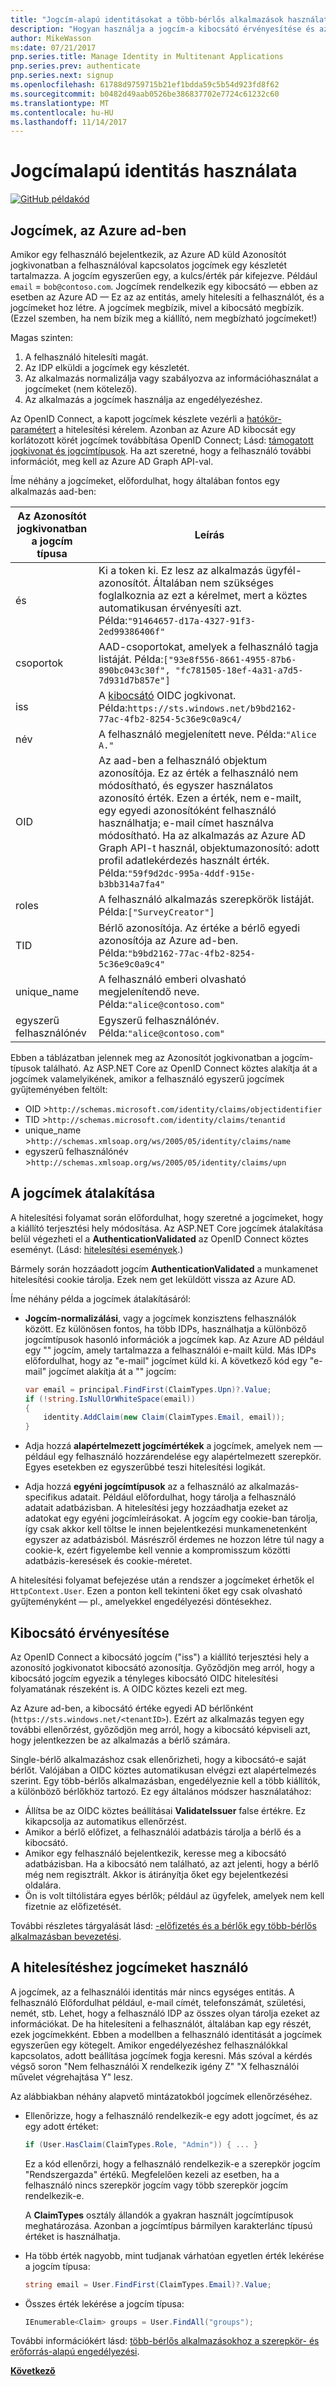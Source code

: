 ```yaml
---
title: "Jogcím-alapú identitásokat a több-bérlős alkalmazások használata"
description: "Hogyan használja a jogcím-a kibocsátó érvényesítése és az engedélyezés"
author: MikeWasson
ms:date: 07/21/2017
pnp.series.title: Manage Identity in Multitenant Applications
pnp.series.prev: authenticate
pnp.series.next: signup
ms.openlocfilehash: 61788d9759715b21ef1bdda59c5b54d923fd8f62
ms.sourcegitcommit: b0482d49aab0526be386837702e7724c61232c60
ms.translationtype: MT
ms.contentlocale: hu-HU
ms.lasthandoff: 11/14/2017
---
```

# <a name="work-with-claims-based-identities"></a>Jogcímalapú identitás használata

[![GitHub](../_images/github.png) példakód][sample application]

## <a name="claims-in-azure-ad"></a>Jogcímek, az Azure ad-ben
Amikor egy felhasználó bejelentkezik, az Azure AD küld Azonosítót jogkivonatban a felhasználóval kapcsolatos jogcímek egy készletét tartalmazza. A jogcím egyszerűen egy, a kulcs/érték pár kifejezve. Például `email` = `bob@contoso.com`.  Jogcímek rendelkezik egy kibocsátó &mdash; ebben az esetben az Azure AD &mdash; Ez az az entitás, amely hitelesíti a felhasználót, és a jogcímeket hoz létre. A jogcímek megbízik, mivel a kibocsátó megbízik. (Ezzel szemben, ha nem bízik meg a kiállító, nem megbízható jogcímeket!)

Magas szinten:

1. A felhasználó hitelesíti magát.
2. Az IDP elküldi a jogcímek egy készletét.
3. Az alkalmazás normalizálja vagy szabályozva az információhasználat a jogcímeket (nem kötelező).
4. Az alkalmazás a jogcímek használja az engedélyezéshez.

Az OpenID Connect, a kapott jogcímek készlete vezérli a [hatókör-paramétert] a hitelesítési kérelem. Azonban az Azure AD kibocsát egy korlátozott körét jogcímek továbbítása OpenID Connect; Lásd: [támogatott jogkivonat és jogcímtípusok]. Ha azt szeretné, hogy a felhasználó további információt, meg kell az Azure AD Graph API-val.

Íme néhány a jogcímeket, előfordulhat, hogy általában fontos egy alkalmazás aad-ben:

| Az Azonosítót jogkivonatban a jogcím típusa | Leírás |
| --- | --- |
| és |Ki a token ki. Ez lesz az alkalmazás ügyfél-azonosítót. Általában nem szükséges foglalkoznia az ezt a kérelmet, mert a köztes automatikusan érvényesíti azt. Példa:`"91464657-d17a-4327-91f3-2ed99386406f"` |
| csoportok |AAD-csoportokat, amelyek a felhasználó tagja listáját. Példa:`["93e8f556-8661-4955-87b6-890bc043c30f", "fc781505-18ef-4a31-a7d5-7d931d7b857e"]` |
| iss |A [kibocsátó] OIDC jogkivonat. Példa:`https://sts.windows.net/b9bd2162-77ac-4fb2-8254-5c36e9c0a9c4/` |
| név |A felhasználó megjelenített neve. Példa:`"Alice A."` |
| OID |Az aad-ben a felhasználó objektum azonosítója. Ez az érték a felhasználó nem módosítható, és egyszer használatos azonosító érték. Ezen a érték, nem e-mailt, egy egyedi azonosítóként felhasználó használhatja; e-mail címet használva módosítható. Ha az alkalmazás az Azure AD Graph API-t használ, objektumazonosító: adott profil adatlekérdezés használt érték. Példa:`"59f9d2dc-995a-4ddf-915e-b3bb314a7fa4"` |
| roles |A felhasználó alkalmazás szerepkörök listáját.    Példa:`["SurveyCreator"]` |
| TID |Bérlő azonosítója. Az értéke a bérlő egyedi azonosítója az Azure ad-ben. Példa:`"b9bd2162-77ac-4fb2-8254-5c36e9c0a9c4"` |
| unique_name |A felhasználó emberi olvasható megjelenítendő neve. Példa:`"alice@contoso.com"` |
| egyszerű felhasználónév |Egyszerű felhasználónév. Példa:`"alice@contoso.com"` |

Ebben a táblázatban jelennek meg az Azonosítót jogkivonatban a jogcím-típusok található. Az ASP.NET Core az OpenID Connect köztes alakítja át a jogcímek valamelyikének, amikor a felhasználó egyszerű jogcímek gyűjteményében feltölt:

* OID >`http://schemas.microsoft.com/identity/claims/objectidentifier`
* TID >`http://schemas.microsoft.com/identity/claims/tenantid`
* unique_name >`http://schemas.xmlsoap.org/ws/2005/05/identity/claims/name`
* egyszerű felhasználónév >`http://schemas.xmlsoap.org/ws/2005/05/identity/claims/upn`

## <a name="claims-transformations"></a>A jogcímek átalakítása
A hitelesítési folyamat során előfordulhat, hogy szeretné a jogcímeket, hogy a kiállító terjesztési hely módosítása. Az ASP.NET Core jogcímek átalakítása belül végezheti el a **AuthenticationValidated** az OpenID Connect köztes eseményt. (Lásd: [hitelesítési események].)

Bármely során hozzáadott jogcím **AuthenticationValidated** a munkamenet hitelesítési cookie tárolja. Ezek nem get leküldött vissza az Azure AD.

Íme néhány példa a jogcímek átalakításáról:

* **Jogcím-normalizálási**, vagy a jogcímek konzisztens felhasználók között. Ez különösen fontos, ha több IDPs, használhatja a különböző jogcímtípusok hasonló információk a jogcímek kap.
  Az Azure AD például egy "" jogcím, amely tartalmazza a felhasználói e-mailt küld. Más IDPs előfordulhat, hogy az "e-mail" jogcímet küld ki. A következő kód egy "e-mail" jogcímet alakítja át a "" jogcím:
  
  ```csharp
  var email = principal.FindFirst(ClaimTypes.Upn)?.Value;
  if (!string.IsNullOrWhiteSpace(email))
  {
      identity.AddClaim(new Claim(ClaimTypes.Email, email));
  }
  ```
* Adja hozzá **alapértelmezett jogcímértékek** a jogcímek, amelyek nem &mdash; például egy felhasználó hozzárendelése egy alapértelmezett szerepkör. Egyes esetekben ez egyszerűbbé teszi hitelesítési logikát.
* Adja hozzá **egyéni jogcímtípusok** az a felhasználó az alkalmazás-specifikus adatait. Például előfordulhat, hogy tárolja a felhasználó adatait adatbázisban. A hitelesítési jegy hozzáadhatja ezeket az adatokat egy egyéni jogcímleírásokat. A jogcím egy cookie-ban tárolja, így csak akkor kell töltse le innen bejelentkezési munkamenetenként egyszer az adatbázisból. Másrészről érdemes ne hozzon létre túl nagy a cookie-k, ezért figyelembe kell vennie a kompromisszum közötti adatbázis-keresések és cookie-méretet.   

A hitelesítési folyamat befejezése után a rendszer a jogcímeket érhetők el `HttpContext.User`. Ezen a ponton kell tekinteni őket egy csak olvasható gyűjteményként &mdash; pl., amelyekkel engedélyezési döntésekhez.

## <a name="issuer-validation"></a>Kibocsátó érvényesítése
Az OpenID Connect a kibocsátó jogcím ("iss") a kiállító terjesztési hely a azonosító jogkivonatot kibocsátó azonosítja. Győződjön meg arról, hogy a kibocsátó jogcím egyezik a tényleges kibocsátó OIDC hitelesítési folyamatának részeként is. A OIDC köztes kezeli ezt meg.

Az Azure ad-ben, a kibocsátó értéke egyedi AD bérlőnként (`https://sts.windows.net/<tenantID>`). Ezért az alkalmazás tegyen egy további ellenőrzést, győződjön meg arról, hogy a kibocsátó képviseli azt, hogy jelentkezzen be az alkalmazás a bérlő számára.

Single-bérlő alkalmazáshoz csak ellenőrizheti, hogy a kibocsátó-e saját bérlőt. Valójában a OIDC köztes automatikusan elvégzi ezt alapértelmezés szerint. Egy több-bérlős alkalmazásban, engedélyeznie kell a több kiállítók, a különböző bérlőkhöz tartozó. Ez egy általános módszer használatához:

* Állítsa be az OIDC köztes beállításai **ValidateIssuer** false értékre. Ez kikapcsolja az automatikus ellenőrzést.
* Amikor a bérlő előfizet, a felhasználói adatbázis tárolja a bérlő és a kibocsátó.
* Amikor egy felhasználó bejelentkezik, keresse meg a kibocsátó adatbázisban. Ha a kibocsátó nem található, az azt jelenti, hogy a bérlő még nem regisztrált. Akkor is átirányítja őket egy bejelentkezési oldalára.
* Ön is volt tiltólistára egyes bérlők; például az ügyfelek, amelyek nem kell fizetnie az előfizetését.

További részletes tárgyalását lásd: [-előfizetés és a bérlők egy több-bérlős alkalmazásban bevezetési][signup].

## <a name="using-claims-for-authorization"></a>A hitelesítéshez jogcímeket használó
A jogcímek, az a felhasználói identitás már nincs egységes entitás. A felhasználó Előfordulhat például, e-mail címét, telefonszámát, születési, nemét, stb. Lehet, hogy a felhasználó IDP az összes olyan tárolja ezeket az információkat. De ha hitelesíteni a felhasználót, általában kap egy részét, ezek jogcímekként. Ebben a modellben a felhasználó identitását a jogcímek egyszerűen egy kötegelt. Amikor engedélyezéshez felhasználókkal kapcsolatos, adott beállítása jogcímek fogja keresni. Más szóval a kérdés végső soron "Nem felhasználói X rendelkezik igény Z" "X felhasználói művelet végrehajtása Y" lesz.

Az alábbiakban néhány alapvető mintázatokból jogcímek ellenőrzéséhez.

* Ellenőrizze, hogy a felhasználó rendelkezik-e egy adott jogcímet, és az egy adott értéket:
  
   ```csharp
   if (User.HasClaim(ClaimTypes.Role, "Admin")) { ... }
   ```
   Ez a kód ellenőrzi, hogy a felhasználó rendelkezik-e a szerepkör jogcím "Rendszergazda" értékű. Megfelelően kezeli az esetben, ha a felhasználó nincs szerepkör jogcím vagy több szerepkör jogcím rendelkezik-e.
  
   A **ClaimTypes** osztály állandók a gyakran használt jogcímtípusok meghatározása. Azonban a jogcímtípus bármilyen karakterlánc típusú értéket is használhatja.
* Ha több érték nagyobb, mint tudjanak várhatóan egyetlen érték lekérése a jogcím típusa:
  
  ```csharp
  string email = User.FindFirst(ClaimTypes.Email)?.Value;
  ```
* Összes érték lekérése a jogcím típusa:
  
  ```csharp
  IEnumerable<Claim> groups = User.FindAll("groups");
  ```

További információkért lásd: [több-bérlős alkalmazásokhoz a szerepkör- és erőforrás-alapú engedélyezési][authorization].

[**Következő**][signup]


<!-- Links -->

[hatókör-paramétert]: http://nat.sakimura.org/2012/01/26/scopes-and-claims-in-openid-connect/
[támogatott jogkivonat és jogcímtípusok]: /azure/active-directory/active-directory-token-and-claims/
[kibocsátó]: http://openid.net/specs/openid-connect-core-1_0.html#IDToken
[hitelesítési események]: authenticate.md#authentication-events
[signup]: signup.md
[Claims-Based Authorization]: /aspnet/core/security/authorization/claims
[sample application]: https://github.com/mspnp/multitenant-saas-guidance
[authorization]: authorize.md
